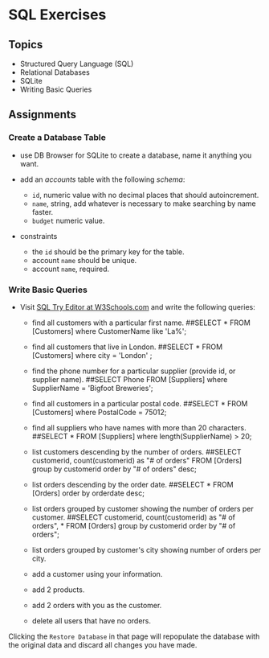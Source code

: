 # SQL Exercises

## Topics

- Structured Query Language (SQL)
- Relational Databases
- SQLite
- Writing Basic Queries

## Assignments

### Create a Database Table

- use DB Browser for SQLite to create a database, name it anything you want.
- add an _accounts_ table with the following _schema_:

  - `id`, numeric value with no decimal places that should autoincrement.
  - `name`, string, add whatever is necessary to make searching by name faster.
  - `budget` numeric value.

- constraints
  - the `id` should be the primary key for the table.
  - account `name` should be unique.
  - account `name`, required.

### Write Basic Queries

- Visit [SQL Try Editor at W3Schools.com](https://www.w3schools.com/Sql/tryit.asp?filename=trysql_select_top) and write the following queries:
  - find all customers with a particular first name.
      ##SELECT * FROM [Customers] where CustomerName like 'La%';
  - find all customers that live in London.
      ##SELECT * FROM [Customers] where city = 'London' ;
  - find the phone number for a particular supplier (provide id, or supplier name).
      ##SELECT Phone FROM [Suppliers] where SupplierName = 'Bigfoot Breweries';
  - find all customers in a particular postal code.
      ##SELECT * FROM [Customers] where PostalCode = 75012;
  - find all suppliers who have names with more than 20 characters.
      ##SELECT * FROM [Suppliers] where length(SupplierName) > 20;
  - list customers descending by the number of orders.
      ##SELECT customerid, count(customerid) as "# of orders" FROM [Orders] group by customerid order by "# of orders" desc;
  - list orders descending by the order date.
      ##SELECT * FROM [Orders] order by orderdate desc;
  - list orders grouped by customer showing the number of orders per customer.
      ##SELECT customerid, count(customerid) as "# of orders", * FROM [Orders] group by customerid order by "# of orders";
  - list orders grouped by customer's city showing number of orders per city.
      
  - add a customer using your information.
  - add 2 products.
  - add 2 orders with you as the customer.
  - delete all users that have no orders.

Clicking the `Restore Database` in that page will repopulate the database with the original data and discard all changes you have made.
